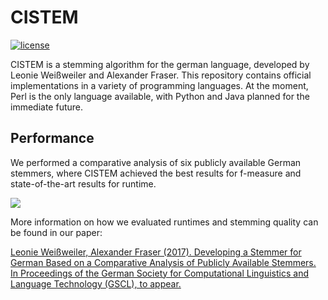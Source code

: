 # CISTEM
[![license](https://img.shields.io/github/license/mashape/apistatus.svg)]()

CISTEM is a stemming algorithm for the german language, developed by Leonie Weißweiler and Alexander Fraser. This repository contains official implementations in a variety of programming languages. At the moment, Perl is the only language
available, with Python and Java planned for the immediate future.

## Performance
We performed a comparative analysis of six publicly available German stemmers, where CISTEM achieved the best results for f-measure and state-of-the-art
results for runtime.

<img src="http://cis.lmu.de/~weissweiler/cistem/Plots.svg">

More information on how we evaluated runtimes and stemming quality can be found in our paper:

[Leonie Weißweiler, Alexander Fraser (2017). Developing a Stemmer for German Based on a Comparative Analysis of Publicly Available Stemmers. In Proceedings of the German Society for Computational Linguistics and Language Technology (GSCL), to appear. ](https://cis.lmu.de/~weissweiler/cistem/)
